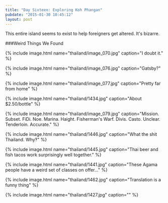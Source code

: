 ```yaml
---
title: "Day Sixteen: Exploring Koh Phangan"
pubdate: "2015-01-30 10:45:12"
layout: post
---
```


This entire island seems to exist to help foreigners get altered. It's bizarre.

###Weird Things We Found

{% include image.html name="thailand/image_070.jpg" caption="I doubt it." %}

{% include image.html name="thailand/image_076.jpg" caption="Gatsby?" %}

{% include image.html name="thailand/image_077.jpg" caption="Pretty far from home" %}

{% include image.html name="thailand/1434.jpg" caption="About $2.50/bottle" %}

{% include image.html name="thailand/image_079.jpg" caption="Mission. Subset. FiDi. Noe. Marina. Haight. Fisherman's Warf. Divis. Casto. Unclear. Tenderloin. Accurate." %}

{% include image.html name="thailand/1446.jpg" caption="What the shit Thailand. Why‽" %}

{% include image.html name="thailand/1445.jpg" caption="Thai beer and fish tacos work surprisingly well together." %}

{% include image.html name="thailand/1441.jpg" caption="These Agama people have a weird set of classes on offer..." %}

{% include image.html name="thailand/1462.jpg" caption="Translation is a funny thing" %}

{% include image.html name="thailand/1427.jpg" caption="" %}

